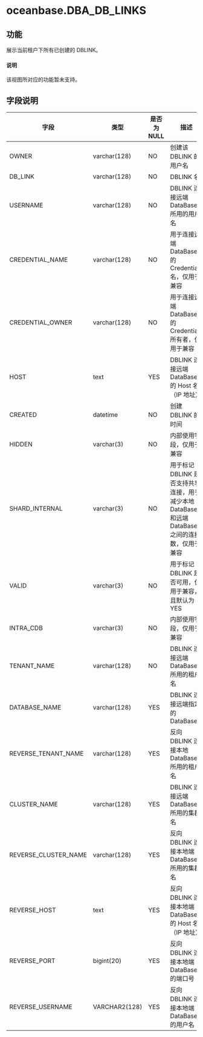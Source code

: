 # oceanbase.DBA_DB_LINKS

## 功能

展示当前租户下所有已创建的 DBLINK。

 <main id="notice" type='explain'>
   <h4>说明</h4>
   <p>该视图所对应的功能暂未支持。</p>
 </main>

## 字段说明

| 字段 | 类型 | 是否为 NULL | 描述 |
| --- | --- | --- | --- |
| OWNER | varchar(128) | NO | 创建该 DBLINK 的用户名 |
| DB_LINK | varchar(128) | NO | DBLINK 名 |
| USERNAME | varchar(128) | NO | DBLINK 连接远端 DataBase 所用的用户名 |
| CREDENTIAL_NAME | varchar(128) | NO | 用于连接远端 DataBase 的 Credentials 名，仅用于兼容 |
| CREDENTIAL_OWNER | varchar(128) | NO | 用于连接远端 DataBase 的 Credentials 所有者，仅用于兼容 |
| HOST | text | YES | DBLINK 连接远端 DataBase 的 Host 名（IP 地址） |
| CREATED | datetime | NO | 创建 DBLINK 的时间 |
| HIDDEN | varchar(3) | NO | 内部使用字段，仅用于兼容 |
| SHARD_INTERNAL | varchar(3) | NO | 用于标记 DBLINK 是否支持共享连接，用于减少本地 DataBase 和远端 DataBase 之间的连接数，仅用于兼容 |
| VALID | varchar(3) | NO | 用于标记 DBLINK 是否可用，仅用于兼容，且默认为 YES |
| INTRA_CDB | varchar(3) | NO | 内部使用字段，仅用于兼容 |
| TENANT_NAME | varchar(128) | NO | DBLINK 连接远端 DataBase 所用的租户名 |
| DATABASE_NAME | varchar(128) | YES | DBLINK 连接远端指定的 DataBase |
| REVERSE_TENANT_NAME | varchar(128) | YES | 反向 DBLINK 连接本地 DataBase 所用的租户名 |
| CLUSTER_NAME | varchar(128) | YES | DBLINK 连接远端 DataBase 所用的集群名 |
| REVERSE_CLUSTER_NAME | varchar(128) | YES | 反向 DBLINK 连接本地端 DataBase 所用的集群名 |
| REVERSE_HOST | text | YES | 反向 DBLINK 连接本地端 DataBase 的 Host 名（IP 地址） |
| REVERSE_PORT |  bigint(20) | YES | 反向 DBLINK 连接本地端 DataBase 的端口号 |
| REVERSE_USERNAME | VARCHAR2(128) | YES | 反向 DBLINK 连接本地端 DataBase 的用户名 |

